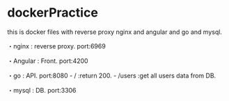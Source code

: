 # dockerPractice

this is docker files with reverse proxy nginx and angular and go and mysql.

・nginx : reverse proxy. port:6969

・Angular : Front. port:4200

・go : API. port:8080
                - / :return 200.
                - /users :get all users data from DB. 

・mysql : DB. port:3306
